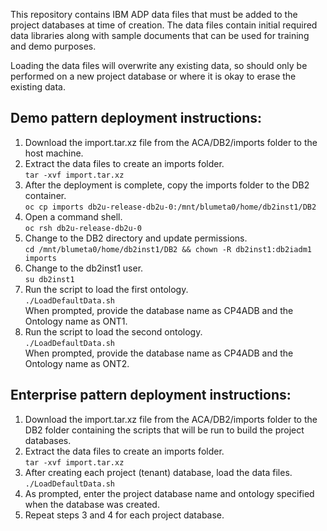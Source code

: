 This repository contains IBM ADP data files that must be added to the project databases at time of creation.  The data files contain initial required data libraries along with sample documents that can be used for training and demo purposes.  

Loading the data files will overwrite any existing data, so should only be performed on a new project database or where it is okay to erase the existing data.

Demo pattern deployment instructions:
-------------------------------------
1. Download the import.tar.xz file from the ACA/DB2/imports folder to the host machine.
2. Extract the data files to create an imports folder.  
     `tar -xvf import.tar.xz`
3. After the deployment is complete, copy the imports folder to the DB2 container.  
     `oc cp imports db2u-release-db2u-0:/mnt/blumeta0/home/db2inst1/DB2`
4. Open a command shell.  
     `oc rsh db2u-release-db2u-0`
5. Change to the DB2 directory and update permissions.  
     `cd /mnt/blumeta0/home/db2inst1/DB2 && chown -R db2inst1:db2iadm1 imports`
6. Change to the db2inst1 user.  
     `su db2inst1`
7. Run the script to load the first ontology.  
     `./LoadDefaultData.sh`  
     When prompted, provide the database name as CP4ADB and the Ontology name as ONT1.
8. Run the script to load the second ontology.  
     `./LoadDefaultData.sh`  
     When prompted, provide the database name as CP4ADB and the Ontology name as ONT2.
     
Enterprise pattern deployment instructions:
-------------------------------------------
1. Download the import.tar.xz file from the ACA/DB2/imports folder to the DB2 folder containing the scripts that will be run to build the project databases.
2. Extract the data files to create an imports folder.  
     `tar -xvf import.tar.xz`
3. After creating each project (tenant) database, load the data files.  
     `./LoadDefaultData.sh`
4. As prompted, enter the project database name and ontology specified when the database was created.
5. Repeat steps 3 and 4 for each project database.
